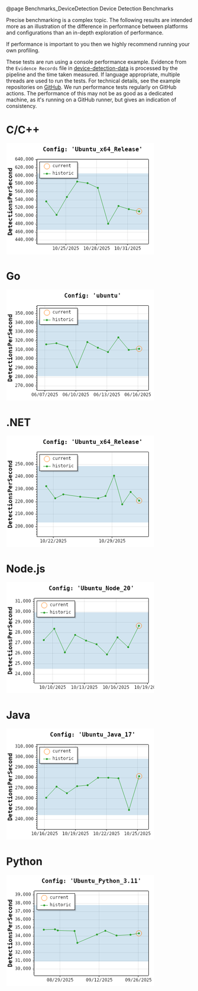@page Benchmarks_DeviceDetection Device Detection Benchmarks

Precise benchmarking is a complex topic. The following results are intended 
more as an illustration of the difference in performance between 
platforms and configurations than an in-depth exploration of performance.

If performance is important to you then we highly recommend running 
your own profiling.

These tests are run using a console performance example. Evidence from the `Evidence Records` file in
[device-detection-data](https://github.com/51Degrees/device-detection-data) is processed by the pipeline
and the time taken measured. If language appropriate, multiple threads are used to run the tests.
For technical details, see the example repositories on [GitHub](https://github.com/51Degrees?q=example).
We run performance tests regularly on GitHub actions. The performance of this may
not be as good as a dedicated machine, as it's running on a GitHub runner, but gives an indication of consistency.


# C/C++

<!--
- **Number of User-Agents**: 20000
- **Data File**: Enterprise

| Machine                | Settings           | Performance Profile | Time Per Detection (ms) | Detections Per Second |
| ---------------------- |------------------- | ------------------- | ----------------------: | --------------------: |
| Quad core Xeon 2.4 GHz | 4 Threads          | `MaxPerformance`    | 0.00058                 | ≈ 1,700,000           |
|                        |                    | `HighPerformance`   | 0.00080                 | ≈ 1,250,000           |
-->
![Ubuntu Results](https://raw.githubusercontent.com/51Degrees/device-detection-cxx/gh-images/perf-graph-Ubuntu_x64_Release-DetectionsPerSecond-latest.png)

# Go

<!--
- **Number of User-Agents**: 20000

| Machine                | Settings           | Performance Profile | Time Per Detection (ms) | Detections Per Second |
| ---------------------- |------------------- | ------------------- | ----------------------: | --------------------: |
| Quad core Xeon 2.4 GHz | 2 Threads          | `MaxPerformance`    | 0.02632                 | ≈ 38,023              |
|                        |                    | `HighPerformance`   | 0.02636                 | ≈ 37,950              |
-->
![Ubuntu Results](https://raw.githubusercontent.com/51Degrees/device-detection-go/gh-images/perf-graph-ubuntu-DetectionsPerSecond-latest.png)

# .NET

<!--
| Machine              | Settings           | Performance Profile | Time Per Detection (ms) | Detections Per Second |
| ---------------------| ------------------ | ------------------- | ----------------------: | --------------------: |
| Quad core i7 2.2 GHz | Parallel Tasks     | `MaxPerformance`    | 0.00461                 | ≈ 220,000             |
|                      |                    | `HighPerformance`   | 0.00481                 | ≈ 210,000             |
|                      |                    | `Balanced`          | 0.01711                 | ≈ 58,000              |
|                      |                    | `LowMemory`         | 0.06042                 | ≈ 16,000              |
-->
![Ubuntu Results](https://raw.githubusercontent.com/51Degrees/device-detection-dotnet/gh-images/perf-graph-Ubuntu_x64_Release-DetectionsPerSecond-latest.png)

# Node.js
<!--
- **Number of User-Agents**: 20000
- **Data File**: Enterprise

| Machine                | Settings           | Performance Profile | Time Per Detection (ms) | Detections Per Second |
| ---------------------- | ------------------ | ------------------- | ----------------------: | --------------------: |
| Quad core Xeon 2.4 GHz | Asynchronous Tasks | `MaxPerformance`    | 0.04642                 | ≈ 22,000              |
|                        |                    | `HighPerformance`   | 0.04929                 | ≈ 20,000              |
-->
![Ubuntu Results](https://raw.githubusercontent.com/51Degrees/device-detection-node/gh-images/perf-graph-Ubuntu_Node_20-DetectionsPerSecond-latest.png)

# Java
<!--
- **Number of User-Agents**: 20000

| Machine                | Settings           | Performance Profile | Time Per Detection (ms) | Detections Per Second |
| ---------------------- |------------------- | ------------------- | ----------------------: | --------------------: |
| Quad core i7 2.2 GHz   | 4 Threads          | `MaxPerformance`    | 0.01900                 | ≈ 52,632              |
|                        |                    | `HighPerformance`   | 0.01957                 | ≈ 51,086              |
-->
![Ubuntu Results](https://raw.githubusercontent.com/51Degrees/device-detection-java/gh-images/perf-graph-Ubuntu_Java_17-DetectionsPerSecond-latest.png)

# Python
<!--
- **Number of User-Agents**: 20000

| Machine                | Settings           | Performance Profile | Time Per Detection (ms) | Detections Per Second |
| ---------------------- |------------------- | ------------------- | ----------------------: | --------------------: |
| Quad core Xeon 2.4 GHz | 2 Threads          | `MaxPerformance`    | 0.02632                 | ≈ 38,023              |
|                        |                    | `HighPerformance`   | 0.02636                 | ≈ 37,950              |
-->
![Ubuntu Results](https://raw.githubusercontent.com/51Degrees/device-detection-python/gh-images/perf-graph-Ubuntu_Python_3.11-DetectionsPerSecond-latest.png)

